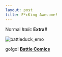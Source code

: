 ```yaml
---
layout: post
title: F*cKing Awesome!
---
```


Normal _Italic_ **Extra!!**

![battleduck_emo](https://cloud.githubusercontent.com/assets/10589607/5951601/e18fd470-a7ac-11e4-8dc5-0b244674639d.png)

go!go! [**Battle Comics**](http://battlecomics.co.kr/)
